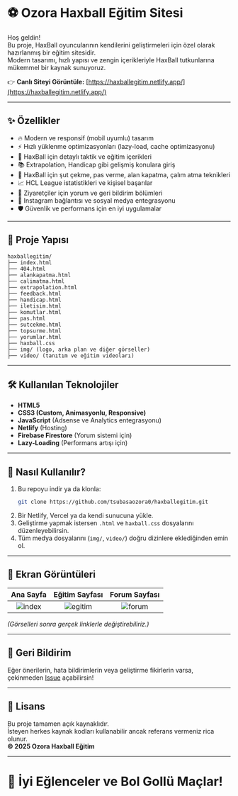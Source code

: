 
# ⚽ Ozora Haxball Eğitim Sitesi

Hoş geldin!  
Bu proje, HaxBall oyuncularının kendilerini geliştirmeleri için özel olarak hazırlanmış bir eğitim sitesidir.  
Modern tasarımı, hızlı yapısı ve zengin içerikleriyle HaxBall tutkunlarına mükemmel bir kaynak sunuyoruz.

👉 **Canlı Siteyi Görüntüle:** [https://haxballegitim.netlify.app/](https://haxballegitim.netlify.app/)

---

## ✨ Özellikler
- 🔥 Modern ve responsif (mobil uyumlu) tasarım
- ⚡ Hızlı yüklenme optimizasyonları (lazy-load, cache optimizasyonu)
- 🧠 HaxBall için detaylı taktik ve eğitim içerikleri
- 📚 Extrapolation, Handicap gibi gelişmiş konulara giriş
- 🎯 HaxBall için şut çekme, pas verme, alan kapatma, çalım atma teknikleri
- 📈 HCL League istatistikleri ve kişisel başarılar
- 📢 Ziyaretçiler için yorum ve geri bildirim bölümleri
- 📱 Instagram bağlantısı ve sosyal medya entegrasyonu
- 🛡️ Güvenlik ve performans için en iyi uygulamalar

---

## 📂 Proje Yapısı
```
haxballegitim/
├── index.html
├── 404.html
├── alankapatma.html
├── calimatma.html
├── extrapolation.html
├── feedback.html
├── handicap.html
├── iletisim.html
├── komutlar.html
├── pas.html
├── sutcekme.html
├── topsurme.html
├── yorumlar.html
├── haxball.css
├── img/ (logo, arka plan ve diğer görseller)
├── video/ (tanıtım ve eğitim videoları)
```

---

## 🛠️ Kullanılan Teknolojiler
- **HTML5**
- **CSS3 (Custom, Animasyonlu, Responsive)**
- **JavaScript** (Adsense ve Analytics entegrasyonu)
- **Netlify** (Hosting)
- **Firebase Firestore** (Yorum sistemi için)
- **Lazy-Loading** (Performans artışı için)

---

## 🚀 Nasıl Kullanılır?
1. Bu repoyu indir ya da klonla:
   ```bash
   git clone https://github.com/tsubasaozora0/haxballegitim.git
   ```
2. Bir Netlify, Vercel ya da kendi sunucuna yükle.
3. Geliştirme yapmak istersen `.html` ve `haxball.css` dosyalarını düzenleyebilirsin.
4. Tüm medya dosyalarını (`img/`, `video/`) doğru dizinlere eklediğinden emin ol.

---

## 📸 Ekran Görüntüleri
| Ana Sayfa | Eğitim Sayfası | Forum Sayfası |
|:---------:|:--------------:|:-------------:|
| ![index](https://via.placeholder.com/300x200?text=Ana+Sayfa) | ![egitim](https://via.placeholder.com/300x200?text=Egitim+Sayfasi) | ![forum](https://via.placeholder.com/300x200?text=Forum+Sayfasi) |

*(Görselleri sonra gerçek linklerle değiştirebiliriz.)*

---

## 💬 Geri Bildirim
Eğer önerilerin, hata bildirimlerin veya geliştirme fikirlerin varsa, çekinmeden [Issue](https://github.com/tsubasaozora0/haxballegitim/issues) açabilirsin!

---

## 📜 Lisans
Bu proje tamamen açık kaynaklıdır.  
İsteyen herkes kaynak kodları kullanabilir ancak referans vermeniz rica olunur.  
**© 2025 Ozora Haxball Eğitim**

---

# 🎉 İyi Eğlenceler ve Bol Gollü Maçlar!  
